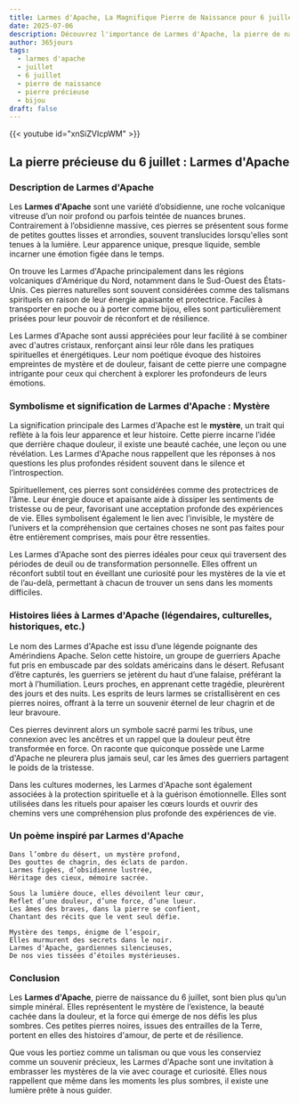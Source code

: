 ```yaml
---
title: Larmes d'Apache, La Magnifique Pierre de Naissance pour 6 juillet
date: 2025-07-06
description: Découvrez l'importance de Larmes d'Apache, la pierre de naissance du 6 juillet qui symbolise Mystère. Laissez sa beauté et sa signification illuminer votre journée.
author: 365jours
tags:
  - larmes d'apache
  - juillet
  - 6 juillet
  - pierre de naissance
  - pierre précieuse
  - bijou
draft: false
---
```


{{< youtube id="xnSiZVIcpWM" >}}

## La pierre précieuse du 6 juillet : Larmes d'Apache

### Description de Larmes d'Apache

Les **Larmes d'Apache** sont une variété d’obsidienne, une roche volcanique vitreuse d’un noir profond ou parfois teintée de nuances brunes. Contrairement à l’obsidienne massive, ces pierres se présentent sous forme de petites gouttes lisses et arrondies, souvent translucides lorsqu'elles sont tenues à la lumière. Leur apparence unique, presque liquide, semble incarner une émotion figée dans le temps.

On trouve les Larmes d'Apache principalement dans les régions volcaniques d'Amérique du Nord, notamment dans le Sud-Ouest des États-Unis. Ces pierres naturelles sont souvent considérées comme des talismans spirituels en raison de leur énergie apaisante et protectrice. Faciles à transporter en poche ou à porter comme bijou, elles sont particulièrement prisées pour leur pouvoir de réconfort et de résilience.

Les Larmes d'Apache sont aussi appréciées pour leur facilité à se combiner avec d'autres cristaux, renforçant ainsi leur rôle dans les pratiques spirituelles et énergétiques. Leur nom poétique évoque des histoires empreintes de mystère et de douleur, faisant de cette pierre une compagne intrigante pour ceux qui cherchent à explorer les profondeurs de leurs émotions.

### Symbolisme et signification de Larmes d'Apache : Mystère

La signification principale des Larmes d'Apache est le **mystère**, un trait qui reflète à la fois leur apparence et leur histoire. Cette pierre incarne l’idée que derrière chaque douleur, il existe une beauté cachée, une leçon ou une révélation. Les Larmes d'Apache nous rappellent que les réponses à nos questions les plus profondes résident souvent dans le silence et l’introspection.

Spirituellement, ces pierres sont considérées comme des protectrices de l’âme. Leur énergie douce et apaisante aide à dissiper les sentiments de tristesse ou de peur, favorisant une acceptation profonde des expériences de vie. Elles symbolisent également le lien avec l’invisible, le mystère de l’univers et la compréhension que certaines choses ne sont pas faites pour être entièrement comprises, mais pour être ressenties.

Les Larmes d'Apache sont des pierres idéales pour ceux qui traversent des périodes de deuil ou de transformation personnelle. Elles offrent un réconfort subtil tout en éveillant une curiosité pour les mystères de la vie et de l’au-delà, permettant à chacun de trouver un sens dans les moments difficiles.

### Histoires liées à Larmes d'Apache (légendaires, culturelles, historiques, etc.)

Le nom des Larmes d'Apache est issu d’une légende poignante des Amérindiens Apache. Selon cette histoire, un groupe de guerriers Apache fut pris en embuscade par des soldats américains dans le désert. Refusant d’être capturés, les guerriers se jetèrent du haut d’une falaise, préférant la mort à l’humiliation. Leurs proches, en apprenant cette tragédie, pleurèrent des jours et des nuits. Les esprits de leurs larmes se cristallisèrent en ces pierres noires, offrant à la terre un souvenir éternel de leur chagrin et de leur bravoure.

Ces pierres devinrent alors un symbole sacré parmi les tribus, une connexion avec les ancêtres et un rappel que la douleur peut être transformée en force. On raconte que quiconque possède une Larme d'Apache ne pleurera plus jamais seul, car les âmes des guerriers partagent le poids de la tristesse.

Dans les cultures modernes, les Larmes d'Apache sont également associées à la protection spirituelle et à la guérison émotionnelle. Elles sont utilisées dans les rituels pour apaiser les cœurs lourds et ouvrir des chemins vers une compréhension plus profonde des expériences de vie.

### Un poème inspiré par Larmes d'Apache

```
Dans l’ombre du désert, un mystère profond,  
Des gouttes de chagrin, des éclats de pardon.  
Larmes figées, d’obsidienne lustrée,  
Héritage des cieux, mémoire sacrée.  

Sous la lumière douce, elles dévoilent leur cœur,  
Reflet d’une douleur, d’une force, d’une lueur.  
Les âmes des braves, dans la pierre se confient,  
Chantant des récits que le vent seul défie.  

Mystère des temps, énigme de l’espoir,  
Elles murmurent des secrets dans le noir.  
Larmes d'Apache, gardiennes silencieuses,  
De nos vies tissées d’étoiles mystérieuses.  
```

### Conclusion

Les **Larmes d'Apache**, pierre de naissance du 6 juillet, sont bien plus qu’un simple minéral. Elles représentent le mystère de l’existence, la beauté cachée dans la douleur, et la force qui émerge de nos défis les plus sombres. Ces petites pierres noires, issues des entrailles de la Terre, portent en elles des histoires d'amour, de perte et de résilience.

Que vous les portiez comme un talisman ou que vous les conserviez comme un souvenir précieux, les Larmes d'Apache sont une invitation à embrasser les mystères de la vie avec courage et curiosité. Elles nous rappellent que même dans les moments les plus sombres, il existe une lumière prête à nous guider.